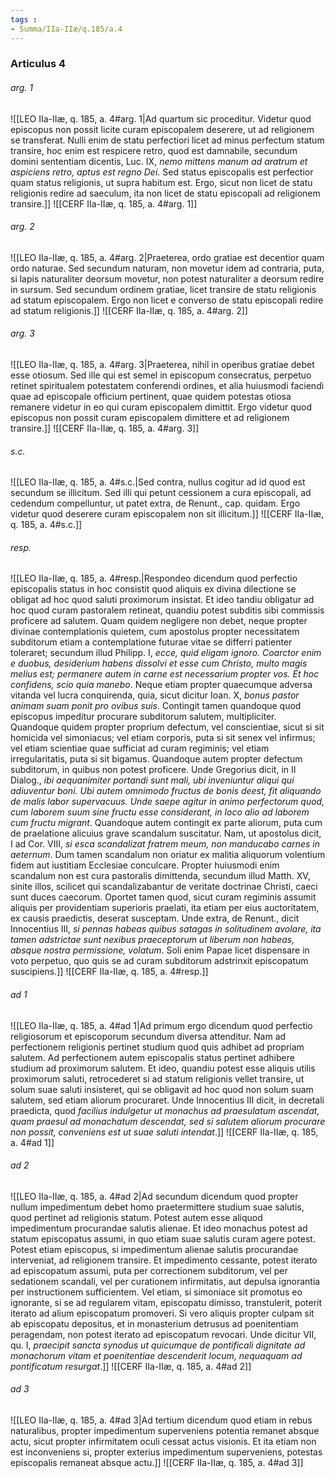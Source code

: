 ```yaml
---
tags : 
- Summa/IIa-IIæ/q.185/a.4
---
```


### Articulus 4

###### arg. 1
![[LEO IIa-IIæ, q. 185, a. 4#arg. 1|Ad quartum sic proceditur. Videtur quod episcopus non possit licite curam episcopalem deserere, ut ad religionem se transferat. Nulli enim de statu perfectiori licet ad minus perfectum statum transire, hoc enim est respicere retro, quod est damnabile, secundum domini sententiam dicentis, Luc. IX, *nemo mittens manum ad aratrum et aspiciens retro, aptus est regno Dei*. Sed status episcopalis est perfectior quam status religionis, ut supra habitum est. Ergo, sicut non licet de statu religionis redire ad saeculum, ita non licet de statu episcopali ad religionem transire.]]
![[CERF IIa-IIæ, q. 185, a. 4#arg. 1]]

###### arg. 2
![[LEO IIa-IIæ, q. 185, a. 4#arg. 2|Praeterea, ordo gratiae est decentior quam ordo naturae. Sed secundum naturam, non movetur idem ad contraria, puta, si lapis naturaliter deorsum movetur, non potest naturaliter a deorsum redire in sursum. Sed secundum ordinem gratiae, licet transire de statu religionis ad statum episcopalem. Ergo non licet e converso de statu episcopali redire ad statum religionis.]]
![[CERF IIa-IIæ, q. 185, a. 4#arg. 2]]

###### arg. 3
![[LEO IIa-IIæ, q. 185, a. 4#arg. 3|Praeterea, nihil in operibus gratiae debet esse otiosum. Sed ille qui est semel in episcopum consecratus, perpetuo retinet spiritualem potestatem conferendi ordines, et alia huiusmodi faciendi quae ad episcopale officium pertinent, quae quidem potestas otiosa remanere videtur in eo qui curam episcopalem dimittit. Ergo videtur quod episcopus non possit curam episcopalem dimittere et ad religionem transire.]]
![[CERF IIa-IIæ, q. 185, a. 4#arg. 3]]

###### s.c.
![[LEO IIa-IIæ, q. 185, a. 4#s.c.|Sed contra, nullus cogitur ad id quod est secundum se illicitum. Sed illi qui petunt cessionem a cura episcopali, ad cedendum compelluntur, ut patet extra, de Renunt., cap. quidam. Ergo videtur quod deserere curam episcopalem non sit illicitum.]]
![[CERF IIa-IIæ, q. 185, a. 4#s.c.]]

###### resp.
![[LEO IIa-IIæ, q. 185, a. 4#resp.|Respondeo dicendum quod perfectio episcopalis status in hoc consistit quod aliquis ex divina dilectione se obligat ad hoc quod saluti proximorum insistat. Et ideo tandiu obligatur ad hoc quod curam pastoralem retineat, quandiu potest subditis sibi commissis proficere ad salutem. Quam quidem negligere non debet, neque propter divinae contemplationis quietem, cum apostolus propter necessitatem subditorum etiam a contemplatione futurae vitae se differri patienter toleraret; secundum illud Philipp. I, *ecce, quid eligam ignoro. Coarctor enim e duobus, desiderium habens dissolvi et esse cum Christo, multo magis melius est; permanere autem in carne est necessarium propter vos. Et hoc confidens, scio quia manebo*. Neque etiam propter quaecumque adversa vitanda vel lucra conquirenda, quia, sicut dicitur Ioan. X, *bonus pastor animam suam ponit pro ovibus suis*. Contingit tamen quandoque quod episcopus impeditur procurare subditorum salutem, multipliciter. Quandoque quidem propter proprium defectum, vel conscientiae, sicut si sit homicida vel simoniacus; vel etiam corporis, puta si sit senex vel infirmus; vel etiam scientiae quae sufficiat ad curam regiminis; vel etiam irregularitatis, puta si sit bigamus. Quandoque autem propter defectum subditorum, in quibus non potest proficere. Unde Gregorius dicit, in II Dialog., *ibi aequanimiter portandi sunt mali, ubi inveniuntur aliqui qui adiuventur boni. Ubi autem omnimodo fructus de bonis deest, fit aliquando de malis labor supervacuus. Unde saepe agitur in animo perfectorum quod, cum laborem suum sine fructu esse considerant, in loco alio ad laborem cum fructu migrant*. Quandoque autem contingit ex parte aliorum, puta cum de praelatione alicuius grave scandalum suscitatur. Nam, ut apostolus dicit, I ad Cor. VIII, *si esca scandalizat fratrem meum, non manducabo carnes in aeternum*. Dum tamen scandalum non oriatur ex malitia aliquorum volentium fidem aut iustitiam Ecclesiae conculcare. Propter huiusmodi enim scandalum non est cura pastoralis dimittenda, secundum illud Matth. XV, sinite illos, scilicet qui scandalizabantur de veritate doctrinae Christi, caeci sunt duces caecorum. Oportet tamen quod, sicut curam regiminis assumit aliquis per providentiam superioris praelati, ita etiam per eius auctoritatem, ex causis praedictis, deserat susceptam. Unde extra, de Renunt., dicit Innocentius III, *si pennas habeas quibus satagas in solitudinem avolare, ita tamen adstrictae sunt nexibus praeceptorum ut liberum non habeas, absque nostra permissione, volatum*. Soli enim Papae licet dispensare in voto perpetuo, quo quis se ad curam subditorum adstrinxit episcopatum suscipiens.]]
![[CERF IIa-IIæ, q. 185, a. 4#resp.]]

###### ad 1
![[LEO IIa-IIæ, q. 185, a. 4#ad 1|Ad primum ergo dicendum quod perfectio religiosorum et episcoporum secundum diversa attenditur. Nam ad perfectionem religionis pertinet studium quod quis adhibet ad propriam salutem. Ad perfectionem autem episcopalis status pertinet adhibere studium ad proximorum salutem. Et ideo, quandiu potest esse aliquis utilis proximorum saluti, retrocederet si ad statum religionis vellet transire, ut solum suae saluti insisteret, qui se obligavit ad hoc quod non solum suam salutem, sed etiam aliorum procuraret. Unde Innocentius III dicit, in decretali praedicta, quod *facilius indulgetur ut monachus ad praesulatum ascendat, quam praesul ad monachatum descendat, sed si salutem aliorum procurare non possit, conveniens est ut suae saluti intendat*.]]
![[CERF IIa-IIæ, q. 185, a. 4#ad 1]]

###### ad 2
![[LEO IIa-IIæ, q. 185, a. 4#ad 2|Ad secundum dicendum quod propter nullum impedimentum debet homo praetermittere studium suae salutis, quod pertinet ad religionis statum. Potest autem esse aliquod impedimentum procurandae salutis alienae. Et ideo monachus potest ad statum episcopatus assumi, in quo etiam suae salutis curam agere potest. Potest etiam episcopus, si impedimentum alienae salutis procurandae interveniat, ad religionem transire. Et impedimento cessante, potest iterato ad episcopatum assumi, puta per correctionem subditorum, vel per sedationem scandali, vel per curationem infirmitatis, aut depulsa ignorantia per instructionem sufficientem. Vel etiam, si simoniace sit promotus eo ignorante, si se ad regularem vitam, episcopatu dimisso, transtulerit, poterit iterato ad alium episcopatum promoveri. Si vero aliquis propter culpam sit ab episcopatu depositus, et in monasterium detrusus ad poenitentiam peragendam, non potest iterato ad episcopatum revocari. Unde dicitur VII, qu. I, *praecipit sancta synodus ut quicumque de pontificali dignitate ad monachorum vitam et poenitentiae descenderit locum, nequaquam ad pontificatum resurgat*.]]
![[CERF IIa-IIæ, q. 185, a. 4#ad 2]]

###### ad 3
![[LEO IIa-IIæ, q. 185, a. 4#ad 3|Ad tertium dicendum quod etiam in rebus naturalibus, propter impedimentum superveniens potentia remanet absque actu, sicut propter infirmitatem oculi cessat actus visionis. Et ita etiam non est inconveniens si, propter exterius impedimentum superveniens, potestas episcopalis remaneat absque actu.]]
![[CERF IIa-IIæ, q. 185, a. 4#ad 3]]


